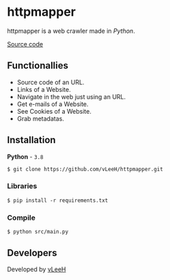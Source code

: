# httpmapper
httpmapper is a web crawler made in _Python_.

<a href="https://github.com/vLeeH/httpmapper/blob/main/src/httpmapper.py">Source code</a>

## Functionallies
- Source code of an URL.
- Links of a Website.
- Navigate in the web just using an URL.
- Get e-mails of a Website.
- See Cookies of a Website.
- Grab metadatas.

## Installation
**Python** - `3.8` 
```
$ git clone https://github.com/vLeeH/httpmapper.git 
```

### Libraries
```
$ pip install -r requirements.txt
```

### Compile 
```
$ python src/main.py
```

## Developers 
Developed by <a href="https://github.com/vleeh">vLeeH</a>
